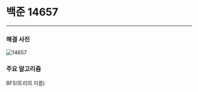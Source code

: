 # 백준 14657

---

### 해결 사진

![14657](https://user-images.githubusercontent.com/69099083/95672671-d8541880-0bdd-11eb-9818-362619c598d0.png)

### 주요 알고리즘

BFS(트리의 지름)
